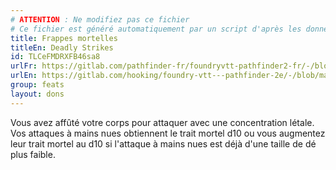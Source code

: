 ```yaml
---
# ATTENTION : Ne modifiez pas ce fichier
# Ce fichier est généré automatiquement par un script d'après les données du module Foundry VTT officiel et de sa traduction
title: Frappes mortelles
titleEn: Deadly Strikes
id: TLCeFMDRXFB46sa8
urlFr: https://gitlab.com/pathfinder-fr/foundryvtt-pathfinder2-fr/-/blob/master/data/feats/TLCeFMDRXFB46sa8.htm
urlEn: https://gitlab.com/hooking/foundry-vtt---pathfinder-2e/-/blob/master/packs/data/feats.db/deadly-strikes.json
group: feats
layout: dons
---
```

Vous avez affûté votre corps pour attaquer avec une concentration létale. Vos attaques à mains nues obtiennent le trait mortel d10 ou vous augmentez leur trait mortel au d10 si l'attaque à mains nues est déjà d'une taille de dé plus faible.


